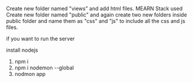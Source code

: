 Create new folder named "views" and add html files.
MEARN Stack used
Create new folder named "public" and again create two new folders inside public folder and name them as "css" and "js" to include all the css and js files.

if you want to run the server

install nodejs

1) npm i
2) npm i nodemon --global
2) nodmon app
